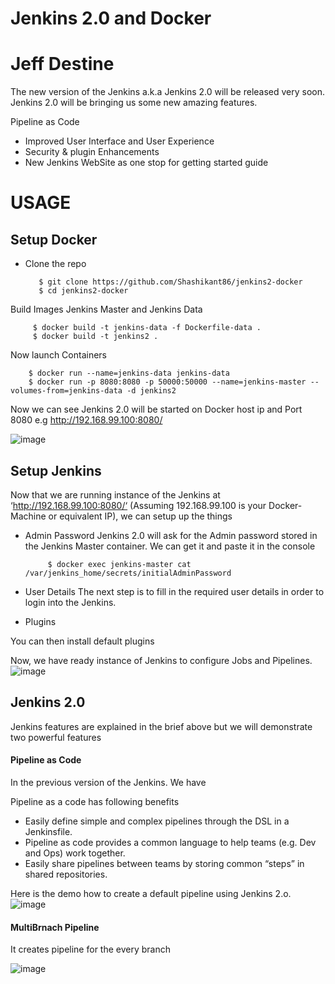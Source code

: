 # Jenkins 2.0 and Docker 
# Jeff Destine

The new version of the Jenkins a.k.a Jenkins 2.0 will be released very soon. Jenkins 2.0 will be bringing us some new amazing features.

Pipeline as Code
 * Improved User Interface and User Experience
 * Security & plugin Enhancements
 * New Jenkins WebSite as one stop for getting started guide

# USAGE 

## Setup Docker 

* Clone the repo 

         $ git clone https://github.com/Shashikant86/jenkins2-docker
         $ cd jenkins2-docker 

 Build Images Jenkins Master and Jenkins Data 
 
         $ docker build -t jenkins-data -f Dockerfile-data .
         $ docker build -t jenkins2 .
Now launch Containers 

        $ docker run --name=jenkins-data jenkins-data
        $ docker run -p 8080:8080 -p 50000:50000 --name=jenkins-master --volumes-from=jenkins-data -d jenkins2

Now we can see Jenkins 2.0 will be started on Docker host ip and Port 8080 e.g http://192.168.99.100:8080/

![image](https://github.com/Shashikant86/jenkins2-docker/blob/master/gifs/dj.gif)

## Setup Jenkins

Now that we are running instance of the Jenkins at ‘http://192.168.99.100:8080/‘ (Assuming 192.168.99.100 is your Docker-Machine or equivalent IP), we can setup up the things

* Admin Password
Jenkins 2.0 will ask for the Admin password stored in the Jenkins Master container. We can get it and paste it in the console

           $ docker exec jenkins-master cat /var/jenkins_home/secrets/initialAdminPassword

* User Details
The next step is to fill in the required user details in order to login into the Jenkins.

* Plugins

You can then install default plugins

Now, we have ready instance of Jenkins to configure Jobs and Pipelines.
![image](https://github.com/Shashikant86/jenkins2-docker/blob/master/gifs/jenkins-startup.gif)

## Jenkins 2.0

Jenkins features are explained in the brief above but we will demonstrate two powerful features

#### Pipeline as Code
In the previous version of the Jenkins. We have

Pipeline as a code has following benefits

* Easily define simple and complex pipelines through the DSL in a Jenkinsfile.
* Pipeline as code provides a common language to help teams (e.g. Dev and Ops) work together.
* Easily share pipelines between teams by storing common “steps” in shared repositories.
 

Here is the demo how to create a default pipeline using Jenkins 2.o.
![image](https://github.com/Shashikant86/jenkins2-docker/blob/master/gifs/pipeline.gif)

#### MultiBrnach Pipeline 

It creates pipeline for the every branch 

![image](https://github.com/Shashikant86/jenkins2-docker/blob/master/gifs/multibranch_pipeline.gif)

